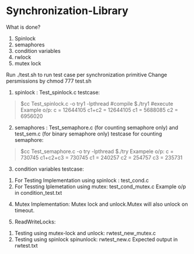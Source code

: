 # Synchronization-Library
What is done?
1. Spinlock
2. semaphores
3. condition variables
4. rwlock
5. mutex lock

Run ./test.sh to run test case per synchronization primitive Change persmissions by chmod 777 test.sh

1. spinlock : Test_spinlock.c 
testcase:
>$cc Test_spinlock.c -o try1 -lpthread  #compile
>$./try1  #execute
Example o/p:
c = 12644105 c1+c2 = 12644105 c1 = 5688085 c2 = 6956020

2. semaphores : Test_semaphore.c  (for counting semaphore only) and test_sem.c (for binary semaphore only)
testcase for counting semaphore:
>$cc Test_semaphore.c -o try -lpthread
>$./try
Exampele o/p:
c = 730745 c1+c2+c3 = 730745 c1 = 240257 c2 = 254757 c3 = 235731

3. condition variables
  testcase:
  1) For Testing Implementation using spinlock : test_cond.c
  2) For Tessting Iplemetation using mutex: test_cond_mutex.c
  Example o/p in condition_test.txt

4. Mutex Implementation:
  Mutex lock and unlock.Mutex will also unlock on timeout.

5. ReadWriteLocks:
  1) Testing using mutex-lock and unlock: rwtest_new_mutex.c
  2) Testing using spinlock spinunlock: rwtest_new.c
  Expected output in rwtest.txt
